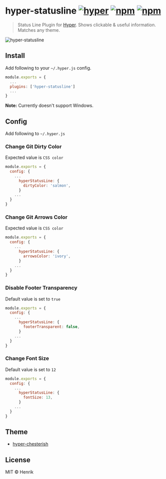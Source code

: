 # hyper-statusline [![hyper](https://img.shields.io/badge/Hyper-v1.3.3-brightgreen.svg)](https://github.com/zeit/hyper/releases/tag/1.3.3) [![npm](https://img.shields.io/npm/v/hyper-statusline.svg?maxAge=86400?style=flat-square)](https://www.npmjs.com/package/hyper-statusline) [![npm](https://img.shields.io/npm/dt/hyper-statusline.svg?maxAge=86400?style=flat-square)](https://www.npmjs.com/package/hyper-statusline)

> Status Line Plugin for [Hyper](https://hyper.is). Shows clickable & useful information. Matches any theme.

![hyper-statusline](https://cloud.githubusercontent.com/assets/1430576/21891665/14d29070-d8d4-11e6-9e98-b12ed28be93a.png)


## Install

Add following to your `~/.hyper.js` config.

```javascript
module.exports = {
  ...
  plugins: ['hyper-statusline']
  ...
}
```

**Note:** Currently doesn't support Windows.


## Config

Add following to `~/.hyper.js`

### Change Git Dirty Color
Expected value is `CSS color`

```javascript
module.exports = {
  config: {
    ...
      hyperStatusLine: {
        dirtyColor: 'salmon',
      }
    ...
  }
}
```

### Change Git Arrows Color
Expected value is `CSS color`

```javascript
module.exports = {
  config: {
    ...
      hyperStatusLine: {
        arrowsColor: 'ivory',
      }
    ...
  }
}
```

### Disable Footer Transparency
Default value is set to `true`

```javascript
module.exports = {
  config: {
    ...
      hyperStatusLine: {
        footerTransparent: false,
      }
    ...
  }
}
```

### Change Font Size
Default value is set to `12`

```javascript
module.exports = {
  config: {
    ...
      hyperStatusLine: {
        fontSize: 13,
      }
    ...
  }
}
```


## Theme

* [hyper-chesterish](https://github.com/henrikdahl/hyper-chesterish)


## License

MIT © Henrik
